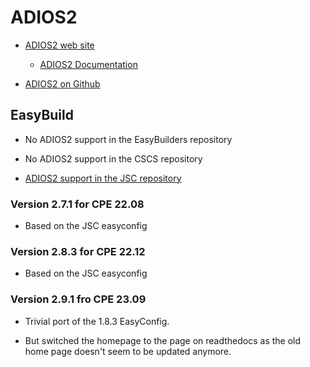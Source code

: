 # ADIOS2

  * [ADIOS2 web site](https://www.olcf.ornl.gov/center-projects/adios/)

      * [ADIOS2 Documentation](https://adios2.readthedocs.io/en/latest/index.html)

  * [ADIOS2 on Github](https://github.com/ornladios/ADIOS2/)


## EasyBuild

  * No ADIOS2 support in the EasyBuilders repository

  * No ADIOS2 support in the CSCS repository

  * [ADIOS2 support in the JSC repository](https://github.com/easybuilders/JSC/tree/2022/Golden_Repo/a/ADIOS2)


### Version 2.7.1 for CPE 22.08

- Based on the JSC easyconfig


### Version 2.8.3 for CPE 22.12

- Based on the JSC easyconfig


### Version 2.9.1 fro CPE 23.09

-   Trivial port of the 1.8.3 EasyConfig.

-   But switched the homepage to the page on readthedocs as the old home page doesn't seem to
    be updated anymore.

